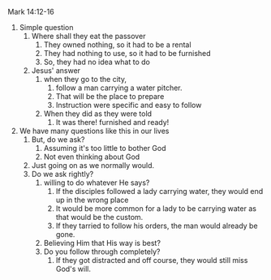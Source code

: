 Mark 14:12-16

1. Simple question
	1. Where shall they eat the passover
		1. They owned nothing, so it had to be a rental
		2. They had nothing to use, so it had to be furnished
		3. So, they had no idea what to do
	2. Jesus' answer
		1. when they go to the city, 
			1. follow a man carrying a water pitcher.
			2. That will be the place to prepare
			3. Instruction were specific and easy to follow
		2. When they did as they were told
			1. It was there! furnished and ready!
2. We have many questions like this in our lives
	1. But, do we ask?
		1. Assuming it's too little to bother God
		2. Not even thinking about God 
      1. Just going on as we normally would. 
	2. Do we ask rightly?
		1. willing to do whatever He says?
			1. If the disciples followed a lady carrying water, they would end up in the wrong place
			2. It would be more common for a lady to be carrying water as that would be the custom.
			3. If they tarried to follow his orders, the man would already be gone.
		2. Believing Him that His way is best?
		3. Do you follow through completely?
			1. If they got distracted and off course, they would still miss God's will.